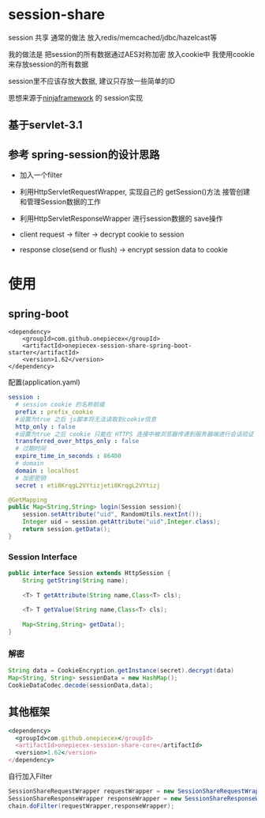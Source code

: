 # session-share
session 共享 通常的做法 放入redis/memcached/jdbc/hazelcast等

我的做法是 把session的所有数据通过AES对称加密
放入cookie中
我使用cookie来存放session的所有数据

session里不应该存放大数据, 建议只存放一些简单的ID

思想来源于[ninjaframework](https://github.com/ninjaframework/ninja) 的 session实现



## 基于servlet-3.1
## 参考 spring-session的设计思路
-  加入一个filter
- 利用HttpServletRequestWrapper,
实现自己的 getSession()方法 接管创建和管理Session数据的工作
- 利用HttpServletResponseWrapper 进行session数据的 save操作

- client request -> filter -> decrypt cookie to session

- response close(send or flush) -> encrypt session data to cookie

# 使用
## spring-boot
```
<dependency>
    <groupId>com.github.onepiecex</groupId>
    <artifactId>onepiecex-session-share-spring-boot-starter</artifactId>
    <version>1.62</version>
</dependency>
```
配置(application.yaml)
```yaml
session :
  # session cookie 的名称前缀
  prefix : prefix_cookie
  #设置为true 之后 js脚本将无法读取到cookie信息
  http_only : false
  #设置为true 之后 cookie 只能在 HTTPS 连接中被浏览器传递到服务器端进行会话验证
  transferred_over_https_only : false
  # 过期时间
  expire_time_in_seconds : 86400
  # domain
  domain : localhost
  # 加密密钥
  secret : eti8KrqgL2VYtizjeti8KrqgL2VYtizj
```

```java
@GetMapping
public Map<String,String> login(Session session){
    session.setAttribute("uid", RandomUtils.nextInt());
    Integer uid = session.getAttribute("uid",Integer.class);
    return session.getData();
}
```
### Session Interface
```java
public interface Session extends HttpSession {
    String getString(String name);
    
    <T> T getAttribute(String name,Class<T> cls);
    
    <T> T getValue(String name,Class<T> cls);
    
    Map<String,String> getData();
}
```
### 解密
```java
String data = CookieEncryption.getInstance(secret).decrypt(data)
Map<String, String> sessionData = new HashMap();
CookieDataCodec.decode(sessionData,data);
```

## 其他框架
```ruby
<dependency>
  <groupId>com.github.onepiecex</groupId>
  <artifactId>onepiecex-session-share-core</artifactId>
  <version>1.62</version>
</dependency>
```
自行加入Filter
```java
SessionShareRequestWrapper requestWrapper = new SessionShareRequestWrapper(request,springSessionConfig);
SessionShareResponseWrapper responseWrapper = new SessionShareResponseWrapper(response,requestWrapper);
chain.doFilter(requestWrapper,responseWrapper);
```
